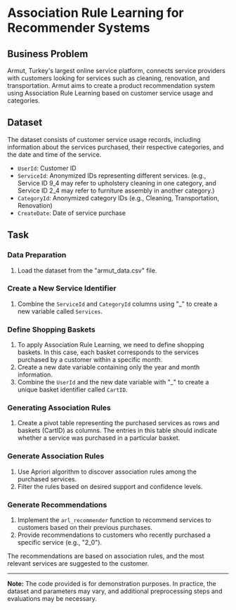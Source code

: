 # Association Rule Learning for Recommender Systems

## Business Problem

Armut, Turkey's largest online service platform, connects service providers with customers looking for services such as cleaning, renovation, and transportation. Armut aims to create a product recommendation system using Association Rule Learning based on customer service usage and categories.

## Dataset

The dataset consists of customer service usage records, including information about the services purchased, their respective categories, and the date and time of the service.

- `UserId`: Customer ID
- `ServiceId`: Anonymized IDs representing different services. (e.g., Service ID 9_4 may refer to upholstery cleaning in one category, and Service ID 2_4 may refer to furniture assembly in another category.)
- `CategoryId`: Anonymized category IDs (e.g., Cleaning, Transportation, Renovation)
- `CreateDate`: Date of service purchase

## Task

### Data Preparation
1. Load the dataset from the "armut_data.csv" file.

### Create a New Service Identifier
1. Combine the `ServiceId` and `CategoryId` columns using "_" to create a new variable called `Services`.

### Define Shopping Baskets
1. To apply Association Rule Learning, we need to define shopping baskets. In this case, each basket corresponds to the services purchased by a customer within a specific month.
2. Create a new date variable containing only the year and month information.
3. Combine the `UserId` and the new date variable with "_" to create a unique basket identifier called `CartID`.

### Generating Association Rules
1. Create a pivot table representing the purchased services as rows and baskets (CartID) as columns. The entries in this table should indicate whether a service was purchased in a particular basket.

### Generate Association Rules
1. Use Apriori algorithm to discover association rules among the purchased services.
2. Filter the rules based on desired support and confidence levels.

### Generate Recommendations
1. Implement the `arl_recommender` function to recommend services to customers based on their previous purchases.
2. Provide recommendations to customers who recently purchased a specific service (e.g., "2_0").

The recommendations are based on association rules, and the most relevant services are suggested to the customer.

---

**Note:** The code provided is for demonstration purposes. In practice, the dataset and parameters may vary, and additional preprocessing steps and evaluations may be necessary.